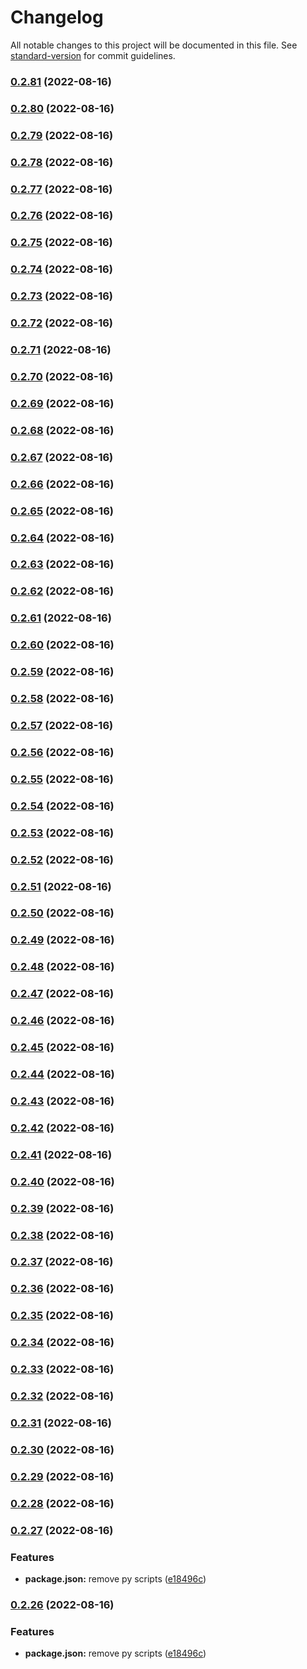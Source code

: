 # Changelog

All notable changes to this project will be documented in this file. See [standard-version](https://github.com/conventional-changelog/standard-version) for commit guidelines.

### [0.2.81](https://github.com/chillenberger/npm-package-test-typescript/compare/v0.2.80...v0.2.81) (2022-08-16)

### [0.2.80](https://github.com/chillenberger/npm-package-test-typescript/compare/v0.2.79...v0.2.80) (2022-08-16)

### [0.2.79](https://github.com/chillenberger/npm-package-test-typescript/compare/v0.2.78...v0.2.79) (2022-08-16)

### [0.2.78](https://github.com/chillenberger/npm-package-test-typescript/compare/v0.2.77...v0.2.78) (2022-08-16)

### [0.2.77](https://github.com/chillenberger/npm-package-test-typescript/compare/v0.2.72...v0.2.77) (2022-08-16)

### [0.2.76](https://github.com/chillenberger/npm-package-test-typescript/compare/v0.2.72...v0.2.76) (2022-08-16)

### [0.2.75](https://github.com/chillenberger/npm-package-test-typescript/compare/v0.2.72...v0.2.75) (2022-08-16)

### [0.2.74](https://github.com/chillenberger/npm-package-test-typescript/compare/v0.2.72...v0.2.74) (2022-08-16)

### [0.2.73](https://github.com/chillenberger/npm-package-test-typescript/compare/v0.2.72...v0.2.73) (2022-08-16)

### [0.2.72](https://github.com/chillenberger/npm-package-test-typescript/compare/v0.2.28...v0.2.72) (2022-08-16)

### [0.2.71](https://github.com/chillenberger/npm-package-test-typescript/compare/v0.2.28...v0.2.71) (2022-08-16)

### [0.2.70](https://github.com/chillenberger/npm-package-test-typescript/compare/v0.2.28...v0.2.70) (2022-08-16)

### [0.2.69](https://github.com/chillenberger/npm-package-test-typescript/compare/v0.2.28...v0.2.69) (2022-08-16)

### [0.2.68](https://github.com/chillenberger/npm-package-test-typescript/compare/v0.2.28...v0.2.68) (2022-08-16)

### [0.2.67](https://github.com/chillenberger/npm-package-test-typescript/compare/v0.2.28...v0.2.67) (2022-08-16)

### [0.2.66](https://github.com/chillenberger/npm-package-test-typescript/compare/v0.2.28...v0.2.66) (2022-08-16)

### [0.2.65](https://github.com/chillenberger/npm-package-test-typescript/compare/v0.2.28...v0.2.65) (2022-08-16)

### [0.2.64](https://github.com/chillenberger/npm-package-test-typescript/compare/v0.2.28...v0.2.64) (2022-08-16)

### [0.2.63](https://github.com/chillenberger/npm-package-test-typescript/compare/v0.2.28...v0.2.63) (2022-08-16)

### [0.2.62](https://github.com/chillenberger/npm-package-test-typescript/compare/v0.2.28...v0.2.62) (2022-08-16)

### [0.2.61](https://github.com/chillenberger/npm-package-test-typescript/compare/v0.2.28...v0.2.61) (2022-08-16)

### [0.2.60](https://github.com/chillenberger/npm-package-test-typescript/compare/v0.2.28...v0.2.60) (2022-08-16)

### [0.2.59](https://github.com/chillenberger/npm-package-test-typescript/compare/v0.2.28...v0.2.59) (2022-08-16)

### [0.2.58](https://github.com/chillenberger/npm-package-test-typescript/compare/v0.2.28...v0.2.58) (2022-08-16)

### [0.2.57](https://github.com/chillenberger/npm-package-test-typescript/compare/v0.2.28...v0.2.57) (2022-08-16)

### [0.2.56](https://github.com/chillenberger/npm-package-test-typescript/compare/v0.2.28...v0.2.56) (2022-08-16)

### [0.2.55](https://github.com/chillenberger/npm-package-test-typescript/compare/v0.2.28...v0.2.55) (2022-08-16)

### [0.2.54](https://github.com/chillenberger/npm-package-test-typescript/compare/v0.2.28...v0.2.54) (2022-08-16)

### [0.2.53](https://github.com/chillenberger/npm-package-test-typescript/compare/v0.2.28...v0.2.53) (2022-08-16)

### [0.2.52](https://github.com/chillenberger/npm-package-test-typescript/compare/v0.2.28...v0.2.52) (2022-08-16)

### [0.2.51](https://github.com/chillenberger/npm-package-test-typescript/compare/v0.2.28...v0.2.51) (2022-08-16)

### [0.2.50](https://github.com/chillenberger/npm-package-test-typescript/compare/v0.2.28...v0.2.50) (2022-08-16)

### [0.2.49](https://github.com/chillenberger/npm-package-test-typescript/compare/v0.2.28...v0.2.49) (2022-08-16)

### [0.2.48](https://github.com/chillenberger/npm-package-test-typescript/compare/v0.2.28...v0.2.48) (2022-08-16)

### [0.2.47](https://github.com/chillenberger/npm-package-test-typescript/compare/v0.2.28...v0.2.47) (2022-08-16)

### [0.2.46](https://github.com/chillenberger/npm-package-test-typescript/compare/v0.2.28...v0.2.46) (2022-08-16)

### [0.2.45](https://github.com/chillenberger/npm-package-test-typescript/compare/v0.2.28...v0.2.45) (2022-08-16)

### [0.2.44](https://github.com/chillenberger/npm-package-test-typescript/compare/v0.2.28...v0.2.44) (2022-08-16)

### [0.2.43](https://github.com/chillenberger/npm-package-test-typescript/compare/v0.2.28...v0.2.43) (2022-08-16)

### [0.2.42](https://github.com/chillenberger/npm-package-test-typescript/compare/v0.2.28...v0.2.42) (2022-08-16)

### [0.2.41](https://github.com/chillenberger/npm-package-test-typescript/compare/v0.2.28...v0.2.41) (2022-08-16)

### [0.2.40](https://github.com/chillenberger/npm-package-test-typescript/compare/v0.2.28...v0.2.40) (2022-08-16)

### [0.2.39](https://github.com/chillenberger/npm-package-test-typescript/compare/v0.2.28...v0.2.39) (2022-08-16)

### [0.2.38](https://github.com/chillenberger/npm-package-test-typescript/compare/v0.2.28...v0.2.38) (2022-08-16)

### [0.2.37](https://github.com/chillenberger/npm-package-test-typescript/compare/v0.2.28...v0.2.37) (2022-08-16)

### [0.2.36](https://github.com/chillenberger/npm-package-test-typescript/compare/v0.2.28...v0.2.36) (2022-08-16)

### [0.2.35](https://github.com/chillenberger/npm-package-test-typescript/compare/v0.2.28...v0.2.35) (2022-08-16)

### [0.2.34](https://github.com/chillenberger/npm-package-test-typescript/compare/v0.2.28...v0.2.34) (2022-08-16)

### [0.2.33](https://github.com/chillenberger/npm-package-test-typescript/compare/v0.2.28...v0.2.33) (2022-08-16)

### [0.2.32](https://github.com/chillenberger/npm-package-test-typescript/compare/v0.2.28...v0.2.32) (2022-08-16)

### [0.2.31](https://github.com/chillenberger/npm-package-test-typescript/compare/v0.2.28...v0.2.31) (2022-08-16)

### [0.2.30](https://github.com/chillenberger/npm-package-test-typescript/compare/v0.2.28...v0.2.30) (2022-08-16)

### [0.2.29](https://github.com/chillenberger/npm-package-test-typescript/compare/v0.2.28...v0.2.29) (2022-08-16)

### [0.2.28](https://github.com/chillenberger/npm-package-test-typescript/compare/v0.2.27...v0.2.28) (2022-08-16)

### [0.2.27](https://github.com/chillenberger/npm-package-test-typescript/compare/v0.2.25...v0.2.27) (2022-08-16)


### Features

* **package.json:** remove py scripts ([e18496c](https://github.com/chillenberger/npm-package-test-typescript/commit/e18496c33e42c548e469cbd547a5a6fa219a4493))

### [0.2.26](https://github.com/chillenberger/npm-package-test-typescript/compare/v0.2.25...v0.2.26) (2022-08-16)


### Features

* **package.json:** remove py scripts ([e18496c](https://github.com/chillenberger/npm-package-test-typescript/commit/e18496c33e42c548e469cbd547a5a6fa219a4493))
